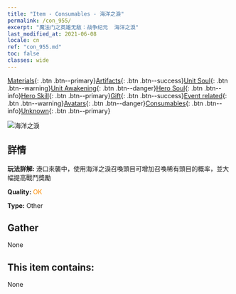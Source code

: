 ```yaml
---
title: "Item - Consumables - 海洋之淚"
permalink: /con_955/
excerpt: "魔法门之英雄无敌：战争纪元  海洋之淚"
last_modified_at: 2021-06-08
locale: cn
ref: "con_955.md"
toc: false
classes: wide
---
```

 [Materials](/ItemsCN/){: .btn .btn--primary}[Artifacts](/ItemsCN/Artifacts/){: .btn .btn--success}[Unit Soul](/ItemsCN/UnitSoul/){: .btn .btn--warning}[Unit Awakening](/ItemsCN/UnitAwakening/){: .btn .btn--danger}[Hero Soul](/ItemsCN/HeroSoul/){: .btn .btn--info}[Hero Skill](/ItemsCN/HeroSkill/){: .btn .btn--primary}[Gift](/ItemsCN/Gift/){: .btn .btn--success}[Event related](/ItemsCN/Events/){: .btn .btn--warning}[Avatars](/ItemsCN/Avatars/){: .btn .btn--danger}[Consumables](/ItemsCN/Consumables/){: .btn .btn--info}[Unknown](/ItemsCN/Unknown/){: .btn .btn--primary}

 ![海洋之淚](/images/t/i_40050.png)

## 詳情
 **玩法詳解:** 港口來襲中，使用海洋之淚召喚頭目可增加召喚稀有頭目的概率，並大幅提高戰鬥獎勵

 **Quality:** <span style="color: #FF8C00">OK</span>

 **Type:** Other

## Gather

  None

## This item contains:

  None

